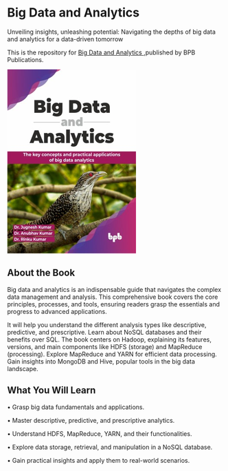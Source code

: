 # Big Data and Analytics

Unveiling insights, unleashing potential: Navigating the depths of big data and analytics for a data-driven tomorrow

This is the repository for [Big Data and Analytics
](https://bpbonline.com/products/big-data-and-analytics?variant=43285399699656),published by BPB Publications.

<img src="9789355516176.jpg">

## About the Book
Big data and analytics is an indispensable guide that navigates the complex data management and analysis. This comprehensive book covers the core principles, processes, and tools, ensuring readers grasp the essentials and progress to advanced applications.

It will help you understand the different analysis types like descriptive, predictive, and prescriptive. Learn about NoSQL databases and their benefits over SQL. The book centers on Hadoop, explaining its features, versions, and main components like HDFS (storage) and MapReduce (processing). Explore MapReduce and YARN for efficient data processing. Gain insights into MongoDB and Hive, popular tools in the big data landscape.

## What You Will Learn
• Grasp big data fundamentals and applications.

• Master descriptive, predictive, and prescriptive analytics.

• Understand HDFS, MapReduce, YARN, and their functionalities.

• Explore data storage, retrieval, and manipulation in a NoSQL database.

• Gain practical insights and apply them to real-world scenarios.
